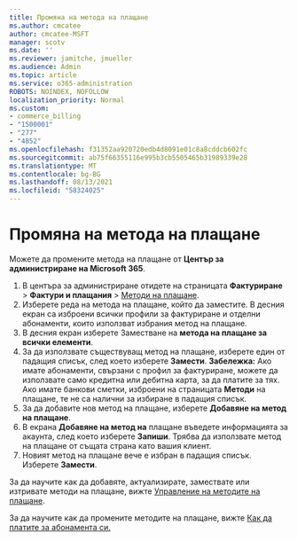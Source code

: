 ```yaml
---
title: Промяна на метода на плащане
ms.author: cmcatee
author: cmcatee-MSFT
manager: scotv
ms.date: ''
ms.reviewer: jamitche, jmueller
ms.audience: Admin
ms.topic: article
ms.service: o365-administration
ROBOTS: NOINDEX, NOFOLLOW
localization_priority: Normal
ms.custom:
- commerce_billing
- "1500001"
- "277"
- "4852"
ms.openlocfilehash: f31352aa920720edb4d8091e01c8a8cddcb602fc
ms.sourcegitcommit: ab75f66355116e995b3cb5505465b31989339e28
ms.translationtype: MT
ms.contentlocale: bg-BG
ms.lasthandoff: 08/13/2021
ms.locfileid: "58324025"
---
```

# <a name="change-payment-method"></a>Промяна на метода на плащане

Можете да промените метода на плащане от **Център за администриране на Microsoft 365**.
  
1. В центъра за администриране отидете на страницата **Фактуриране**  >  **Фактури и плащания** > [Методи на плащане](https://go.microsoft.com/fwlink/p/?linkid=2018806).
2. Изберете реда на метода на плащане, който да заместите. В десния екран са изброени всички профили за фактуриране и отделни абонаменти, които използват избрания метод на плащане.
3. В десния екран изберете Заместване на **метода на плащане за всички елементи**.
4. За да използвате съществуващ метод на плащане, изберете един от падащия списък, след което изберете **Замести**.
    **Забележка:** Ако имате абонаменти, свързани с профил за фактуриране, можете да използвате само кредитна или дебитна карта, за да платите за тях. Ако имате банкови сметки, изброени на страницата **Методи** на плащане, те не са налични за избиране в падащия списък.
5. За да добавите нов метод на плащане, изберете **Добавяне на метод на плащане**.
6. В екрана **Добавяне на метод на** плащане въведете информацията за акаунта, след което изберете **Запиши**. Трябва да използвате метод на плащане от същата страна като вашия клиент.
7. Новият метод на плащане вече е избран в падащия списък. Изберете **Замести**.

За да научите как да добавяте, актуализирате, замествате или изтривате методи на плащане, вижте [Управление на методите на плащане](https://docs.microsoft.com/microsoft-365/commerce/billing-and-payments/manage-payment-methods).

За да научите как да промените методите на плащане, вижте [Как да платите за абонамента си.](https://docs.microsoft.com/microsoft-365/commerce/billing-and-payments/pay-for-your-subscription)